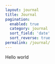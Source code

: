 ```yaml
---
layout: journal
title: Journal
pagination:
  enabled: true
  category: journal
  sort_field: 'date'
  sort_reverse: true
permalink: /journal/
---
```


Hello world
